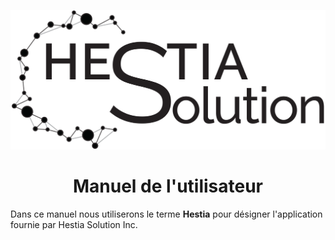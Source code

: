 ![Hestia Solution Logo](images/hs_logo_1200.png)





# <center>Manuel de l'utilisateur</center>


Dans ce manuel nous utiliserons le terme **Hestia** pour désigner l'application fournie par Hestia Solution Inc.